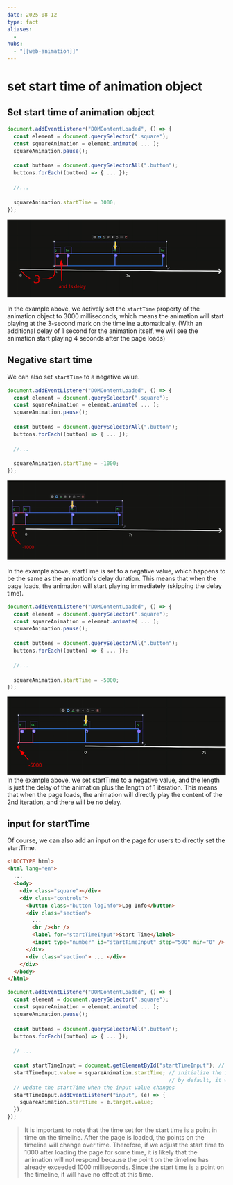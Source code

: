 ```yaml
---
date: 2025-08-12
type: fact
aliases:
  -
hubs:
  - "[[web-animation]]"
---
```


# set start time of animation object

## Set start time of animation object

```js
document.addEventListener("DOMContentLoaded", () => {
  const element = document.querySelector(".square");
  const squareAnimation = element.animate( ... );
  squareAnimation.pause();

  const buttons = document.querySelectorAll(".button");
  buttons.forEach((button) => { ... });

  //...

  squareAnimation.startTime = 3000;
});
```

![3s-start-time.png](../assets/imgs/3s-start-time.png)

In the example above, we actively set the `startTime` property of the animation object to 3000 milliseconds, which means the animation will start playing at the 3-second mark on the timeline automatically. (With an additional delay of 1 second for the animation itself, we will see the animation start playing 4 seconds after the page loads)

## Negative start time

We can also set `startTime` to a negative value.

```js
document.addEventListener("DOMContentLoaded", () => {
  const element = document.querySelector(".square");
  const squareAnimation = element.animate( ... );
  squareAnimation.pause();

  const buttons = document.querySelectorAll(".button");
  buttons.forEach((button) => { ... });

  //...

  squareAnimation.startTime = -1000;
});
```

![neg-1s-start-time.png](../assets/imgs/neg-1s-start-time.png)

In the example above, startTime is set to a negative value, which happens to be the same as the animation's delay duration. This means that when the page loads, the animation will start playing immediately (skipping the delay time).

```js
document.addEventListener("DOMContentLoaded", () => {
  const element = document.querySelector(".square");
  const squareAnimation = element.animate( ... );
  squareAnimation.pause();

  const buttons = document.querySelectorAll(".button");
  buttons.forEach((button) => { ... });

  //...

  squareAnimation.startTime = -5000;
});
```

![neg-5s-start-time.png](../assets/imgs/neg-5s-start-time.png)
In the example above, we set startTime to a negative value, and the length is just the delay of the animation plus the length of 1 iteration. This means that when the page loads, the animation will directly play the content of the 2nd iteration, and there will be no delay.

## input for startTime

Of course, we can also add an input on the page for users to directly set the startTime.

```html
<!DOCTYPE html>
<html lang="en">
  ...
  <body>
    <div class="square"></div>
    <div class="controls">
      <button class="button logInfo">Log Info</button>
      <div class="section">
        ...
        <br /><br />
        <label for="startTimeInput">Start Time</label>
        <input type="number" id="startTimeInput" step="500" min="0" />
      </div>
      <div class="section"> ... </div>
    </div>
  </body>
</html>
```

```js
document.addEventListener("DOMContentLoaded", () => {
  const element = document.querySelector(".square");
  const squareAnimation = element.animate( ... );
  squareAnimation.pause();

  const buttons = document.querySelectorAll(".button");
  buttons.forEach((button) => { ... });

  // ...

  const startTimeInput = document.getElementById("startTimeInput"); // get the input element
  startTimeInput.value = squareAnimation.startTime; // initialize the input value with the current startTime
                                                    // by default, it will be null, which means the animation will not start automatically
  // update the startTime when the input value changes
  startTimeInput.addEventListener("input", (e) => {
    squareAnimation.startTime = e.target.value;
  });
});
```

> It is important to note that the time set for the start time is a point in time on the timeline. After the page is loaded, the points on the timeline will change over time. Therefore, if we adjust the start time to 1000 after loading the page for some time, it is likely that the animation will not respond because the point on the timeline has already exceeded 1000 milliseconds. Since the start time is a point on the timeline, it will have no effect at this time.
